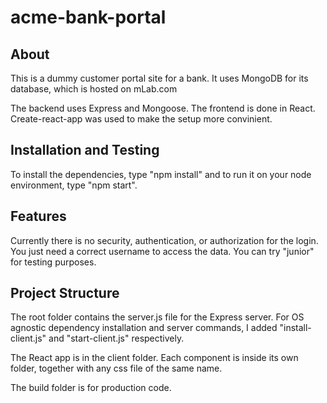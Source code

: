 # acme-bank-portal

## About

This is a dummy customer portal site for a bank. It uses MongoDB for its database, which is hosted on mLab.com

The backend uses Express and Mongoose. The frontend is done in React. Create-react-app was used to make the setup more convinient.

## Installation and Testing

To install the dependencies, type "npm install" and to run it on your node environment, type "npm start".

## Features

Currently there is no security, authentication, or authorization for the login. You just need a correct username to access the data. You can try "junior" for testing purposes.

## Project Structure

The root folder contains the server.js file for the Express server. For OS agnostic dependency installation and server commands, I added "install-client.js" and "start-client.js" respectively.

The React app is in the client folder. Each component is inside its own folder, together with any css file of the same name.

The build folder is for production code.
